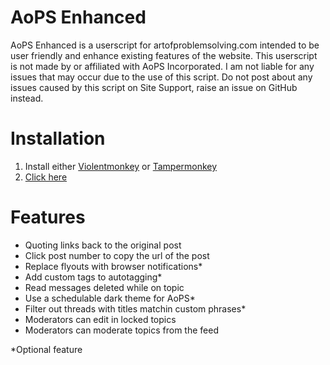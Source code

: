 # AoPS Enhanced
AoPS Enhanced is a userscript for artofproblemsolving.com intended to be user friendly and enhance existing features of the website. This userscript is not made by or affiliated with AoPS Incorporated. I am not liable for any issues that may occur due to the use of this script. Do not post about any issues caused by this script on Site Support, raise an issue on GitHub instead.

# Installation

1. Install either <a href='https://violentmonkey.github.io/get-it/'>Violentmonkey</a> or <a href='https://www.tampermonkey.net/'>Tampermonkey</a>
2. <a href='https://github.com/epiccakeking/aops-enhanced/raw/master/aopsenhanced.user.js'>Click here</a>

# Features

- Quoting links back to the original post
- Click post number to copy the url of the post
- Replace flyouts with browser notifications\*
- Add custom tags to autotagging\*
- Read messages deleted while on topic
- Use a schedulable dark theme for AoPS\*
- Filter out threads with titles matchin custom phrases\*
- Moderators can edit in locked topics
- Moderators can moderate topics from the feed

*Optional feature
